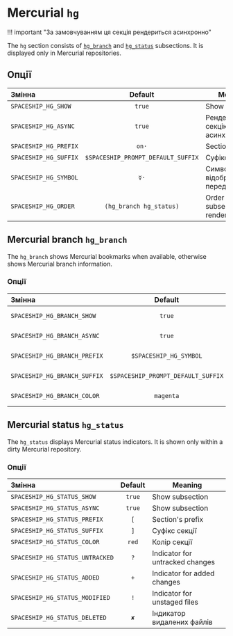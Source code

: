 # Mercurial `hg`

!!! important "За замовчуванням ця секція рендериться асинхронно"

The `hg` section consists of [`hg_branch`](#hg-branch-hg_branch) and [`hg_status`](#hg-status-hg_status) subsections. It is displayed only in Mercurial repositories.

## Опції

| Змінна                |              Default               | Meaning                                 |
|:--------------------- |:----------------------------------:| --------------------------------------- |
| `SPACESHIP_HG_SHOW`   |               `true`               | Show section                            |
| `SPACESHIP_HG_ASYNC`  |               `true`               | Рендерити секцію асинхронно             |
| `SPACESHIP_HG_PREFIX` |               `on·`                | Section's prefix                        |
| `SPACESHIP_HG_SUFFIX` | `$SPACESHIP_PROMPT_DEFAULT_SUFFIX` | Суфікс секції                           |
| `SPACESHIP_HG_SYMBOL` |                `☿·`                | Символ, що відображається перед секцією |
| `SPACESHIP_HG_ORDER`  |      `(hg_branch hg_status)`       | Order of hg subsection rendering        |

## Mercurial branch `hg_branch`

The `hg_branch` shows Mercurial bookmarks when available, otherwise shows Mercurial branch information.

### Опції

| Змінна                       |              Default               | Meaning          |
|:---------------------------- |:----------------------------------:| ---------------- |
| `SPACESHIP_HG_BRANCH_SHOW`   |               `true`               | Show subsection  |
| `SPACESHIP_HG_BRANCH_ASYNC`  |               `true`               | Show subsection  |
| `SPACESHIP_HG_BRANCH_PREFIX` |       `$SPACESHIP_HG_SYMBOL`       | Section's prefix |
| `SPACESHIP_HG_BRANCH_SUFFIX` | `$SPACESHIP_PROMPT_DEFAULT_SUFFIX` | Суфікс секції    |
| `SPACESHIP_HG_BRANCH_COLOR`  |             `magenta`              | Колір секції     |

## Mercurial status `hg_status`

The `hg_status` displays Mercurial status indicators. It is shown only within a dirty Mercurial repository.

### Опції

| Змінна                          | Default | Meaning                         |
|:------------------------------- |:-------:| ------------------------------- |
| `SPACESHIP_HG_STATUS_SHOW`      | `true`  | Show subsection                 |
| `SPACESHIP_HG_STATUS_ASYNC`     | `true`  | Show subsection                 |
| `SPACESHIP_HG_STATUS_PREFIX`    |   `[`   | Section's prefix                |
| `SPACESHIP_HG_STATUS_SUFFIX`    |   `]`   | Суфікс секції                   |
| `SPACESHIP_HG_STATUS_COLOR`     |  `red`  | Колір секції                    |
| `SPACESHIP_HG_STATUS_UNTRACKED` |   `?`   | Indicator for untracked changes |
| `SPACESHIP_HG_STATUS_ADDED`     |   `+`   | Indicator for added changes     |
| `SPACESHIP_HG_STATUS_MODIFIED`  |   `!`   | Indicator for unstaged files    |
| `SPACESHIP_HG_STATUS_DELETED`   |   `✘`   | Індикатор видалених файлів      |
